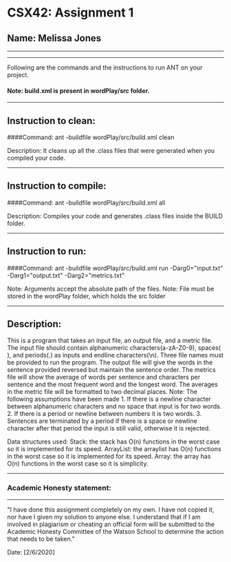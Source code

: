 # CSX42: Assignment 1
## Name: Melissa Jones
-----------------------------------------------------------------------
-----------------------------------------------------------------------

Following are the commands and the instructions to run ANT on your project.
#### Note: build.xml is present in wordPlay/src folder.

-----------------------------------------------------------------------
## Instruction to clean:

####Command: ant -buildfile wordPlay/src/build.xml clean

Description: It cleans up all the .class files that were generated when you
compiled your code.

-----------------------------------------------------------------------
## Instruction to compile:

####Command: ant -buildfile wordPlay/src/build.xml all

Description: Compiles your code and generates .class files inside the BUILD folder.

-----------------------------------------------------------------------
## Instruction to run:

####Command: ant -buildfile wordPlay/src/build.xml run -Darg0="input.txt" -Darg1="output.txt" -Darg2="metrics.txt"

Note: Arguments accept the absolute path of the files.
Note: File must be stored in the wordPlay folder, which holds the src folder

-----------------------------------------------------------------------
## Description:

This is a program that takes an input file, an output file, and a metric
file. The input file should contain alphanumeric characters(a-zA-Z0-9),
spaces( ), and periods(.) as inputs and endline characters(\n). Three file
names must be provided to run the program. The output file will give the
words in the sentence provided reversed but maintain the sentence order.
The metrics file will show the average of words per sentence and characters
per sentence and the most frequent word and the longest word. The averages
in the metric file will be formatted to two decimal places.
Note: The following assumptions have been made
	1. If there is a newline character between alphanumeric characters
	and no space that input is for two words.
	2. If there is a period or newline between numbers it is two words.
	3. Sentences are terminated by a period if there is a space or newline
	character after that period the input is still valid, otherwise it is
	rejected.

Data structures used:
Stack: the stack has O(n) functions in the worst case so it is implemented for
its speed.
ArrayList: the arraylist has O(n) functions in the worst case so it is
implemented for its speed.
Array: the array has O(n) functions in the worst case so it is
simplicity.

-----------------------------------------------------------------------
### Academic Honesty statement:
-----------------------------------------------------------------------

"I have done this assignment completely on my own. I have not copied
it, nor have I given my solution to anyone else. I understand that if
I am involved in plagiarism or cheating an official form will be
submitted to the Academic Honesty Committee of the Watson School to
determine the action that needs to be taken."

Date: [2/6/2020]

